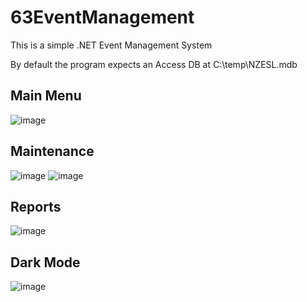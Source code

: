 # 63EventManagement

This is a simple .NET Event Management System <br>

By default the program expects an Access DB at C:\temp\NZESL.mdb

## Main Menu
![image](https://user-images.githubusercontent.com/29742451/159630388-d70b81c0-000c-455f-80e9-8d771b4aab20.png)

## Maintenance
![image](https://user-images.githubusercontent.com/29742451/159630468-4acea6c2-ee44-45f8-85c3-e447efce4fb8.png)
![image](https://user-images.githubusercontent.com/29742451/159630552-468ead84-36f0-4a2a-aed8-0b3df5214e5c.png)

## Reports
![image](https://user-images.githubusercontent.com/29742451/159630676-b0b6802e-13ab-47b6-9d89-2f3b96f6f49e.png)

## Dark Mode
![image](https://user-images.githubusercontent.com/29742451/159630788-f8bd3821-f1c2-469b-9bcf-5702606dee11.png)
